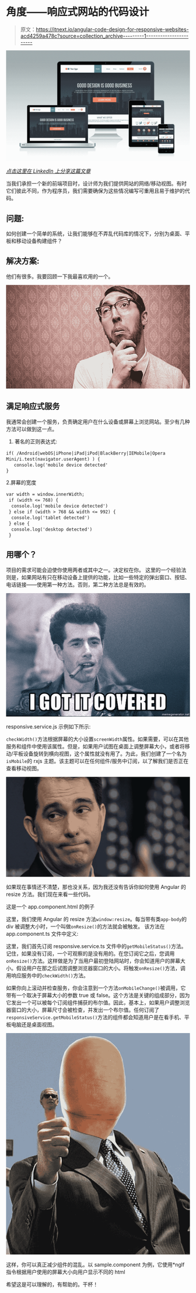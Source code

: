 # 角度——响应式网站的代码设计

> 原文：<https://itnext.io/angular-code-design-for-responsive-websites-acd4259a478c?source=collection_archive---------1----------------------->

![](img/35a78b21eb400b9da5059b5c6b424d9c.png)

[*点击这里在 LinkedIn 上分享这篇文章*](https://www.linkedin.com/cws/share?url=https%3A%2F%2Fitnext.io%2Fangular-code-design-for-responsive-websites-acd4259a478c)

当我们承担一个新的前端项目时，设计师为我们提供网站的网络/移动视图。有时它们彼此不同，作为程序员，我们需要确保为这些情况编写可重用且易于维护的代码。

## 问题:

如何创建一个简单的系统，让我们能够在不弄乱代码库的情况下，分别为桌面、平板和移动设备构建组件？

## 解决方案:

他们有很多。我要回顾一下我最喜欢用的一个。

![](img/860cdd6f47b39020fc476d30208d9557.png)

## 满足响应式服务

我通常会创建一个服务，负责确定用户在什么设备或屏幕上浏览网站。至少有几种方法可以做到这一点。

1.  著名的正则表达式:

```
if( /Android|webOS|iPhone|iPad|iPod|BlackBerry|IEMobile|Opera Mini/i.test(navigator.userAgent) ) {
   console.log('mobile device detected'
}
```

2.屏幕的宽度

```
var width = window.innerWidth;
 if (width <= 768) {
  console.log('mobile device detected')
 } else if (width > 768 && width <= 992) {
  console.log('tablet detected')
 } else {
  console.log('desktop detected')
 }
```

## 用哪个？

项目的需求可能会迫使你使用两者或其中之一。决定权在你。
这里的一个经验法则是，如果网站有只在移动设备上提供的功能，比如一些特定的弹出窗口、按钮、电话链接——使用第一种方法。否则，第二种方法总是有效的。

![](img/c220694e9121676bb8414d93c0173fa3.png)

responsive.service.js 示例如下所示:

`checkWidth()`方法根据屏幕的大小设置`screenWidth`属性。如果需要，可以在其他服务和组件中使用该属性。但是，如果用户试图在桌面上调整屏幕大小，或者将移动/平板设备旋转到横向视图，这个属性就没有用了。为此，我们创建了一个名为`isMobile`的 rxjs 主题。该主题可以在任何组件/服务中订阅，以了解我们是否正在查看移动视图。

![](img/26e7a8878113021b9ff55b17eed71df5.png)

如果现在事情还不清楚，那也没关系，因为我还没有告诉你如何使用 Angular 的 resize 方法。我们现在来看一些代码。

这是一个 app.component.html 的例子

这里，我们使用 Angular 的 resize 方法`window:resize`。每当带有类`app-body`的 div 被调整大小时，一个叫做`onResize()`的方法就会被触发。
该方法在 app.component.ts 文件中定义:

这里，我们首先订阅 responsive.service.ts 文件中的`getMobileStatus()`方法。记住，如果没有订阅，一个可观察的是没有用的。在您订阅它之后，您调用 `onResize()`方法。这样做是为了当用户最初登陆网站时，你会知道用户的屏幕大小。假设用户在那之后试图调整浏览器窗口的大小。将触发`onResize()`方法，调用响应服务中的`checkWidth()`方法。

如果你向上滚动并检查服务，你会注意到一个方法`onMobileChange()`被调用，它带有一个取决于屏幕大小的参数 true 或 false。这个方法是关键的组成部分，因为它发出一个可以被每个订阅组件捕获的布尔值。因此，基本上，如果用户调整浏览器窗口的大小，屏幕尺寸会被检查，并发出一个布尔值。任何订阅了`responsiveService.getMobileStatus()`方法的组件都会知道用户是在看手机、平板电脑还是桌面视图。

![](img/065b06ec9504ecc0883d43287009faa8.png)

这样，你可以真正减少组件的混乱。以 sample.component 为例，它使用*ngIf 指令根据用户使用的屏幕大小向用户显示不同的 html

希望这是可以理解的，有帮助的。干杯！
